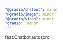 ```yaml
---
"@gradio/chatbot": minor
"@gradio/image": minor
"@gradio/video": minor
"gradio": minor
---
```


feat:Chatbot autoscroll

